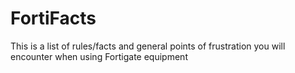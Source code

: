 # FortiFacts


This is a list of rules/facts and general points of frustration you will encounter when using Fortigate equipment
